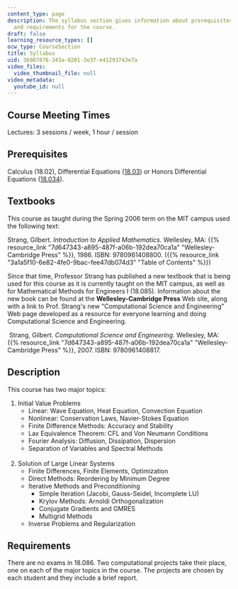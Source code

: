 ```yaml
---
content_type: page
description: The syllabus section gives information about prerequisites, textbook,
  and requirements for the course.
draft: false
learning_resource_types: []
ocw_type: CourseSection
title: Syllabus
uid: 3b987876-343a-0201-3e37-e41293743e7a
video_files:
  video_thumbnail_file: null
video_metadata:
  youtube_id: null
---
```

## Course Meeting Times

Lectures: 3 sessions / week, 1 hour / session

## Prerequisites

Calculus (18.02), Differential Equations ([18.03](/courses/18-03-differential-equations-spring-2010/)) or Honors Differential Equations ([18.034](/courses/18-034-honors-differential-equations-spring-2004)).

## Textbooks

This course as taught during the Spring 2006 term on the MIT campus used the following text:

Strang, Gilbert. *Introduction to Applied Mathematics.* Wellesley, MA: {{% resource_link "7d647343-a895-487f-a06b-192dea70ca1a" "Wellesley-Cambridge Press" %}}, 1986. ISBN: 9780961408800. ({{% resource_link "3a1a5f10-6e82-4fe0-9bac-fee47db074d3" "Table of Contents" %}})

Since that time, Professor Strang has published a new textbook that is being used for this course as it is currently taught on the MIT campus, as well as for Mathematical Methods for Engineers I (18.085). Information about the new book can be found at the **Wellesley-Cambridge Press** Web site, along with a link to Prof. Strang's new "Computational Science and Engineering" Web page developed as a resource for everyone learning and doing Computational Science and Engineering.

 Strang, Gilbert. *Computational Science and Engineering*. Wellesley, MA: {{% resource_link "7d647343-a895-487f-a06b-192dea70ca1a" "Wellesley-Cambridge Press" %}}, 2007. ISBN: 9780961408817.

## Description

This course has two major topics:

1. Initial Value Problems
    - Linear: Wave Equation, Heat Equation, Convection Equation
    - Nonlinear: Conservation Laws, Navier-Stokes Equation
    - Finite Difference Methods: Accuracy and Stability
    - Lax Equivalence Theorem: CFL and Von Neumann Conditions
    - Fourier Analysis: Diffusion, Dissipation, Dispersion
    - Separation of Variables and Spectral Methods    
         
2. Solution of Large Linear Systems
    - Finite Differences, Finite Elements, Optimization
    - Direct Methods: Reordering by Minimum Degree
    - Iterative Methods and Preconditioning
        - Simple Iteration (Jacobi, Gauss-Seidel, Incomplete LU)
        - Krylov Methods: Arnoldi Orthogonalization
        - Conjugate Gradients and GMRES
        - Multigrid Methods
    - Inverse Problems and Regularization

## Requirements

There are no exams in 18.086. Two computational projects take their place, one on each of the major topics in the course. The projects are chosen by each student and they include a brief report.